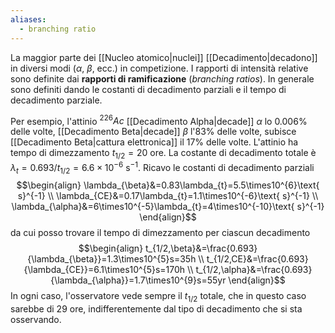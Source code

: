 ```yaml
---
aliases:
  - branching ratio
---
```

La maggior parte dei [[Nucleo atomico|nuclei]] [[Decadimento|decadono]] in diversi modi ($\alpha$, $\beta$, ecc.) in competizione. I rapporti di intensità relative sono definite dai **rapporti di ramificazione** (*branching ratios*). In generale sono definiti dando le costanti di decadimento parziali e il tempo di decadimento parziale.

Per esempio, l'attinio $^{226}Ac$ [[Decadimento Alpha|decade]] $\alpha$ lo 0.006% delle volte, [[Decadimento Beta|decade]] $\beta$ l'83% delle volte, subisce [[Decadimento Beta|cattura elettronica]] il 17% delle volte. L'attinio ha tempo di dimezzamento $t_{1/2}=20$ ore. La costante di decadimento totale è $\lambda_{t}=0.693/t_{1/2}=6.6\times10^{-6}\text{ s}^{-1}$. Ricavo le costanti di decadimento parziali
$$\begin{align}
\lambda_{\beta}&=0.83\lambda_{t}=5.5\times10^{6}\text{ s}^{-1} \\
\lambda_{CE}&=0.17\lambda_{t}=1.1\times10^{-6}\text{ s}^{-1} \\
\lambda_{\alpha}&=6\times10^{-5}\lambda_{t}=4\times10^{-10}\text{ s}^{-1}
\end{align}$$
da cui posso trovare il tempo di dimezzamento per ciascun decadimento
$$\begin{align}
t_{1/2,\beta}&=\frac{0.693}{\lambda_{\beta}}=1.3\times10^{5}s=35h \\
t_{1/2,CE}&=\frac{0.693}{\lambda_{CE}}=6.1\times10^{5}s=170h \\
t_{1/2,\alpha}&=\frac{0.693}{\lambda_{\alpha}}=1.7\times10^{9}s=55yr
\end{align}$$
In ogni caso, l'osservatore vede sempre il $t_{1/2}$ totale, che in questo caso sarebbe di 29 ore, indifferentemente dal tipo di decadimento che si sta osservando.